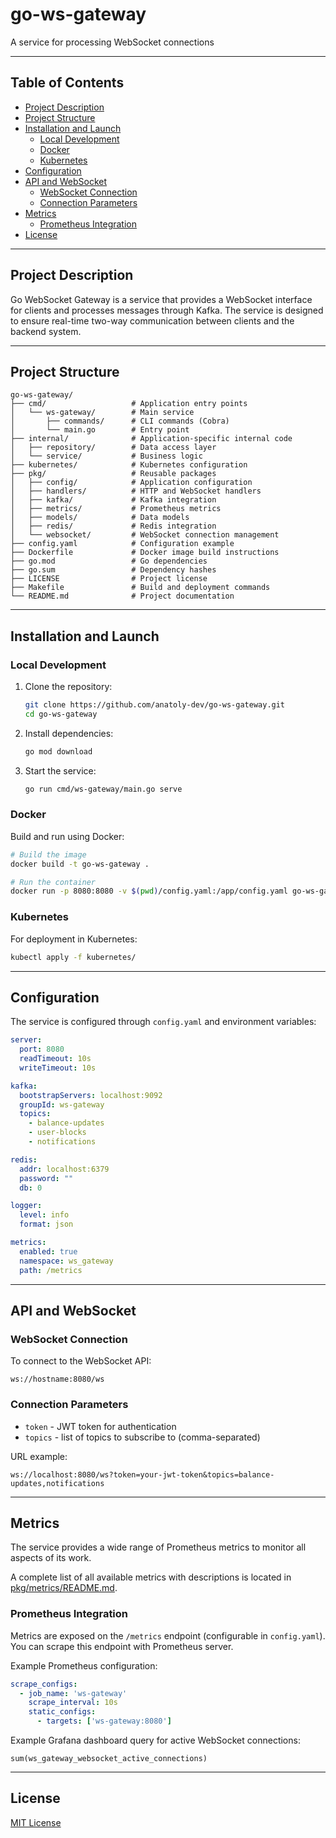 # go-ws-gateway

A service for processing WebSocket connections

---

## Table of Contents
- [Project Description](#project-description)
- [Project Structure](#project-structure)
- [Installation and Launch](#installation-and-launch)
  - [Local Development](#local-development)
  - [Docker](#docker)
  - [Kubernetes](#kubernetes)
- [Configuration](#configuration)
- [API and WebSocket](#api-and-websocket)
  - [WebSocket Connection](#websocket-connection)
  - [Connection Parameters](#connection-parameters)
- [Metrics](#metrics)
  - [Prometheus Integration](#prometheus-integration)
- [License](#license)

---

## Project Description

Go WebSocket Gateway is a service that provides a WebSocket interface for clients and processes messages through Kafka. The service is designed to ensure real-time two-way communication between clients and the backend system.

---

## Project Structure

```
go-ws-gateway/
├── cmd/                   # Application entry points
│   └── ws-gateway/        # Main service
│       ├── commands/      # CLI commands (Cobra)
│       └── main.go        # Entry point
├── internal/              # Application-specific internal code
│   ├── repository/        # Data access layer
│   └── service/           # Business logic
├── kubernetes/            # Kubernetes configuration
├── pkg/                   # Reusable packages
│   ├── config/            # Application configuration
│   ├── handlers/          # HTTP and WebSocket handlers
│   ├── kafka/             # Kafka integration
│   ├── metrics/           # Prometheus metrics
│   ├── models/            # Data models
│   ├── redis/             # Redis integration
│   └── websocket/         # WebSocket connection management
├── config.yaml            # Configuration example
├── Dockerfile             # Docker image build instructions
├── go.mod                 # Go dependencies
├── go.sum                 # Dependency hashes
├── LICENSE                # Project license
├── Makefile               # Build and deployment commands
└── README.md              # Project documentation
```

---

## Installation and Launch

### Local Development

1. Clone the repository:
   ```bash
   git clone https://github.com/anatoly-dev/go-ws-gateway.git
   cd go-ws-gateway
   ```

2. Install dependencies:
   ```bash
   go mod download
   ```

3. Start the service:
   ```bash
   go run cmd/ws-gateway/main.go serve
   ```

### Docker

Build and run using Docker:

```bash
# Build the image
docker build -t go-ws-gateway .

# Run the container
docker run -p 8080:8080 -v $(pwd)/config.yaml:/app/config.yaml go-ws-gateway
```

### Kubernetes

For deployment in Kubernetes:

```bash
kubectl apply -f kubernetes/
```

---

## Configuration

The service is configured through `config.yaml` and environment variables:

```yaml
server:
  port: 8080
  readTimeout: 10s
  writeTimeout: 10s

kafka:
  bootstrapServers: localhost:9092
  groupId: ws-gateway
  topics:
    - balance-updates
    - user-blocks
    - notifications

redis:
  addr: localhost:6379
  password: ""
  db: 0

logger:
  level: info
  format: json

metrics:
  enabled: true
  namespace: ws_gateway
  path: /metrics
```

---

## API and WebSocket

### WebSocket Connection

To connect to the WebSocket API:

```
ws://hostname:8080/ws
```

### Connection Parameters

- `token` - JWT token for authentication
- `topics` - list of topics to subscribe to (comma-separated)

URL example:
```
ws://localhost:8080/ws?token=your-jwt-token&topics=balance-updates,notifications
```

---

## Metrics

The service provides a wide range of Prometheus metrics to monitor all aspects of its work.

A complete list of all available metrics with descriptions is located in [pkg/metrics/README.md](pkg/metrics/README.md).

### Prometheus Integration

Metrics are exposed on the `/metrics` endpoint (configurable in `config.yaml`). You can scrape this endpoint with Prometheus server.

Example Prometheus configuration:

```yaml
scrape_configs:
  - job_name: 'ws-gateway'
    scrape_interval: 10s
    static_configs:
      - targets: ['ws-gateway:8080']
```

Example Grafana dashboard query for active WebSocket connections:
```
sum(ws_gateway_websocket_active_connections)
```

---

## License

[MIT License](LICENSE)
